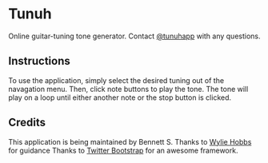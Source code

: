 Tunuh
=============
Online guitar-tuning tone generator. 
Contact [@tunuhapp](https://twitter.com/tunuhapp) with any questions.


Instructions
-------

To use the application, simply select the desired tuning out of the navagation
menu. Then, click note buttons to play the tone. The tone will play on a loop 
until either another note or the stop button is clicked. 


Credits
------------

This application is being maintained by Bennett S.
Thanks to [Wylie Hobbs](http://www.wyliehobbs.com/) for guidance
Thanks to [Twitter Bootstrap](http://twitter.github.com/bootstrap/) for an awesome framework.
